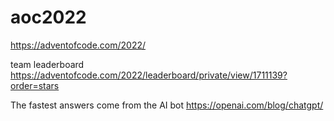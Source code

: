 # aoc2022
https://adventofcode.com/2022/

team leaderboard
https://adventofcode.com/2022/leaderboard/private/view/1711139?order=stars

The fastest answers come from the AI bot
https://openai.com/blog/chatgpt/

